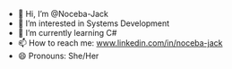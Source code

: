 - 👋 Hi, I’m @Noceba-Jack
- 👀 I’m interested in Systems Development
- 🌱 I’m currently learning C#
- 📫 How to reach me: www.linkedin.com/in/noceba-jack
- 😄 Pronouns: She/Her

<!---
Noceba-Jack/Noceba-Jack is a ✨ special ✨ repository because its `README.md` (this file) appears on your GitHub profile.
You can click the Preview link to take a look at your changes.
--->
